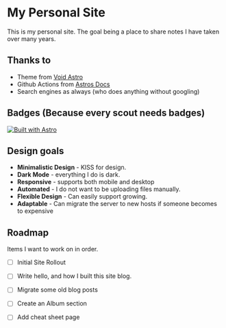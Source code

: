 # My Personal Site

This is my personal site. The goal being a place to share notes I have taken over many years.

## Thanks to
- Theme from [Void Astro](eAntillon/void-astro)
- Github Actions from [Astros Docs](https://docs.astro.build/en/guides/deploy/aws/)
- Search engines as always (who does anything without googling)

## Badges (Because every scout needs badges)

[![Built with Astro](https://astro.badg.es/v2/built-with-astro/tiny.svg)](https://astro.build)

## Design goals

- **Minimalistic Design** - KISS for design.
- **Dark Mode** - everything I do is dark.
- **Responsive** - supports both mobile and desktop
- **Automated** - I do not want to be uploading files manually.
- **Flexible Design** - Can easily support growing.
- **Adaptable** - Can migrate the server to new hosts if someone becomes to expensive

## Roadmap
Items I want to work on in order.
- [ ] Initial Site Rollout
- [ ] Write hello, and how I built this site blog.
- [ ] Migrate some old blog posts
- [ ] Create an Album section
- [ ] Add cheat sheet page

